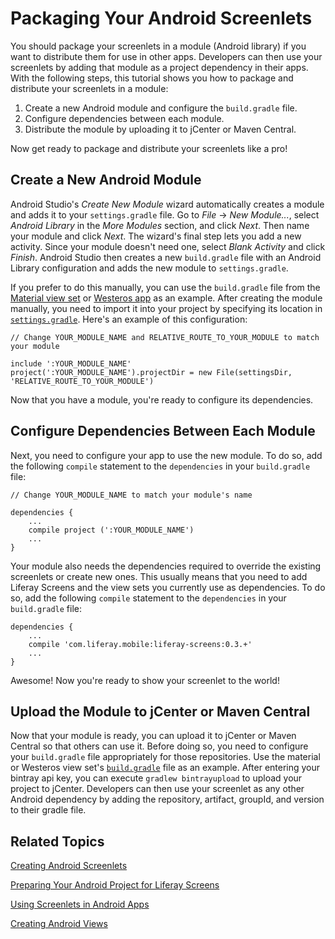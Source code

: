 # Packaging Your Android Screenlets [](id=packaging-your-android-screenlets)

You should package your screenlets in a module (Android library) if you want to 
distribute them for use in other apps. Developers can then use your screenlets 
by adding that module as a project dependency in their apps. With the following 
steps, this tutorial shows you how to package and distribute your screenlets in 
a module:  

1. Create a new Android module and configure the `build.gradle` file.
2. Configure dependencies between each module.
3. Distribute the module by uploading it to jCenter or Maven Central.

Now get ready to package and distribute your screenlets like a pro! 

## Create a New Android Module [](id=create-a-new-android-module)

Android Studio's *Create New Module* wizard automatically creates a module and 
adds it to your `settings.gradle` file. Go to *File* &rarr; *New Module...*, 
select *Android Library* in the *More Modules* section, and click *Next*. Then 
name your module and click *Next*. The wizard's final step lets you add a new 
activity. Since your module doesn't need one, select *Blank Activity* and click 
*Finish*. Android Studio then creates a new `build.gradle` file with an Android 
Library configuration and adds the new module to `settings.gradle`. 

If you prefer to do this manually, you can use the `build.gradle` file from the 
[Material view set](https://github.com/liferay/liferay-screens/blob/master/android/viewsets/material/build.gradle) 
or [Westeros app](https://github.com/liferay/liferay-screens/blob/master/android/viewsets/westeros/build.gradle) 
as an example. After creating the module manually, you need to import it into 
your project by specifying its location in [`settings.gradle`](https://github.com/liferay/liferay-screens/blob/master/android/samples/test-app/settings.gradle). 
Here's an example of this configuration: 

    // Change YOUR_MODULE_NAME and RELATIVE_ROUTE_TO_YOUR_MODULE to match your module
    
    include ':YOUR_MODULE_NAME'
    project(':YOUR_MODULE_NAME').projectDir = new File(settingsDir, 'RELATIVE_ROUTE_TO_YOUR_MODULE')

Now that you have a module, you're ready to configure its dependencies.

## Configure Dependencies Between Each Module [](id=configure-dependencies-between-each-module)

Next, you need to configure your app to use the new module. To do so, add the 
following `compile` statement to the `dependencies` in your `build.gradle` file:

    // Change YOUR_MODULE_NAME to match your module's name
    
    dependencies {
        ...
        compile project (':YOUR_MODULE_NAME')
        ...
    }

Your module also needs the dependencies required to override the existing 
screenlets or create new ones. This usually means that you need to add Liferay 
Screens and the view sets you currently use as dependencies. To do so, add the 
following `compile` statement to the `dependencies` in your `build.gradle` file: 

    dependencies {
        ...
        compile 'com.liferay.mobile:liferay-screens:0.3.+'
        ...
    }

Awesome! Now you're ready to show your screenlet to the world!

## Upload the Module to jCenter or Maven Central [](id=upload-the-module-to-jcenter-or-maven-central)

Now that your module is ready, you can upload it to jCenter or Maven Central so 
that others can use it. Before doing so, you need to configure your 
`build.gradle` file appropriately for those repositories. Use the material or 
Westeros view set's [`build.gradle`](https://github.com/liferay/liferay-screens/blob/master/android/viewsets/westeros/build.gradle) 
file as an example. After entering your bintray api key, you can execute 
`gradlew bintrayupload` to upload your project to jCenter. Developers can then 
use your screenlet as any other Android dependency by adding the repository, 
artifact, groupId, and version to their gradle file. 

## Related Topics

[Creating Android Screenlets](/develop/tutorials/-/knowledge_base/6-2/creating-android-screenlets)

[Preparing Your Android Project for Liferay Screens](/develop/tutorials/-/knowledge_base/6-2/preparing-your-android-project-for-liferay-screens)

[Using Screenlets in Android Apps](/develop/tutorials/-/knowledge_base/6-2/using-screenlets-in-android-apps)

[Creating Android Views](/develop/tutorials/-/knowledge_base/6-2/creating-android-views)
